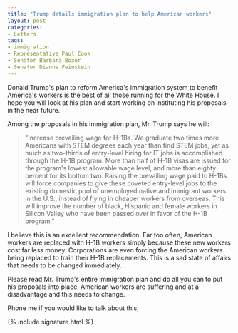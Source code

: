 ```yaml
---
title: "Trump details immigration plan to help American workers"
layout: post
categories:
- Letters
tags:
- immigration
- Representative Paul Cook
- Senator Barbara Boxer
- Senator Dianne Feinstein
---
```


Donald Trump's plan to reform America's immigration system to benefit America's workers is the best of all those running for the White House. I hope you will look at his plan and start working on instituting his proposals in the near future.

Among the proposals in his immigration plan, Mr. Trump says he will:

> "Increase prevailing wage for H-1Bs. We graduate two times more Americans with STEM degrees each year than find STEM jobs, yet as much as two-thirds of entry-level hiring for IT jobs is accomplished through the H-1B program. More than half of H-1B visas are issued for the program's lowest allowable wage level, and more than eighty percent for its bottom two. Raising the prevailing wage paid to H-1Bs will force companies to give these coveted entry-level jobs to the existing domestic pool of unemployed native and immigrant workers in the U.S., instead of flying in cheaper workers from overseas. This will improve the number of black, Hispanic and female workers in Silicon Valley who have been passed over in favor of the H-1B program."

I believe this is an excellent recommendation. Far too often, American workers are replaced with H-1B workers simply because these new workers cost far less money. Corporations are even forcing the American workers being replaced to train their H-1B replacements. This is a sad state of affairs that needs to be changed immediately.

Please read Mr. Trump's entire immigration plan and do all you can to put his proposals into place. American workers are suffering and at a disadvantage and this needs to change.

Phone me if you would like to talk about this,

{% include signature.html %}

